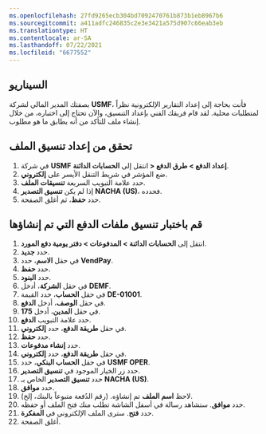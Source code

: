 ```yaml
---
ms.openlocfilehash: 27fd9265ecb304bd7092470761b873b1eb8967b6
ms.sourcegitcommit: a411adfc246835c2e3e3421a575d907c66eab3eb
ms.translationtype: HT
ms.contentlocale: ar-SA
ms.lasthandoff: 07/22/2021
ms.locfileid: "6677552"
---
```

## <a name="scenario"></a>السيناريو

بصفتك المدير المالي لشركة **USMF‎**، فأنت بحاجة إلى إعداد التقارير الإلكترونية نظراً لمتطلبات محلية. لقد قام فريقك الفني بإعداد التنسيق، والآن تحتاج إلى اختباره، من خلال إنشاء ملف للتأكد من أنه يطابق ما هو مطلوب. 

## <a name="verify-file-format-is-set-up"></a>تحقق من إعداد تنسيق الملف

1. في شركة **USMF‎** انتقل إلى **‏الحسابات الدائنة‏‎ > إعداد الدفع > طرق الدفع**.
2. ضع المؤشر في شريط التنقل الأيسر على **إلكتروني**.
3. حدد علامة التبويب السريعة **تنسيقات الملف**.
4. إذا لم يكن **تنسيق التصدير** **NACHA (US)**، فحدده.
5. حدد **حفظ**، ثم أغلق الصفحة.

## <a name="test-the-format-of-generated-payment-files"></a>قم باختبار تنسيق ملفات الدفع التي تم إنشاؤها

1.  انتقل إلى **الحسابات الدائنة > المدفوعات > دفتر يومية دفع المورد**.
2.  حدد **جديد‎**.
3.  في حقل **الاسم**، حدد **VendPay‎**.
4.  حدد **حفظ**.
5.  حدد **البنود**.
6.  في حقل **الشركة**، أدخل **DEMF**.
7.  في حقل **الحساب**، حدد القيمة **DE-01001**.
8.  في حقل **الوصف**، أدخل **الدفع**.
9.  في حقل **المدين**، أدخل **175**.
10. حدد علامة التبويب **الدفع**.
11. في حقل **طريقة الدفع**، حدد **إلكتروني**.
12. حدد **حفظ**.
13. حدد **إنشاء مدفوعات**.
14. في حقل **طريقة الدفع**، حدد **إلكتروني**.
15. في حقل **الحساب البنكي**، حدد **USMF OPER**.
15. حدد زر الخيار الموجود في **تنسيق التصدير**.
16. حدد **تنسيق التصدير** الخاص بـ **NACHA (US)**.
17. حدد **موافق**.
15. لاحظ **اسم الملف** تم إنشاؤه. (رقم الدُفعة متبوعاً بالبنك، إلخ).
17. حدد **موافق**. ستشاهد رسالة في أسفل الشاشة تطلب منك فتح الملف أو حفظه. 
18. حدد **فتح**. سترى الملف الإلكتروني في **المفكرة**.
19. أغلق الصفحة.

